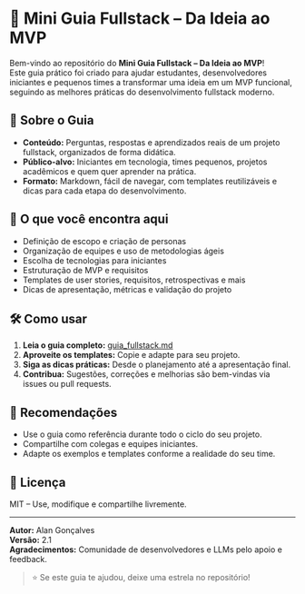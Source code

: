 # 📘 Mini Guia Fullstack – Da Ideia ao MVP

Bem-vindo ao repositório do **Mini Guia Fullstack – Da Ideia ao MVP**!  
Este guia prático foi criado para ajudar estudantes, desenvolvedores iniciantes e pequenos times a transformar uma ideia em um MVP funcional, seguindo as melhores práticas do desenvolvimento fullstack moderno.

## 🚀 Sobre o Guia

- **Conteúdo:** Perguntas, respostas e aprendizados reais de um projeto fullstack, organizados de forma didática.
- **Público-alvo:** Iniciantes em tecnologia, times pequenos, projetos acadêmicos e quem quer aprender na prática.
- **Formato:** Markdown, fácil de navegar, com templates reutilizáveis e dicas para cada etapa do desenvolvimento.

## 📑 O que você encontra aqui

- Definição de escopo e criação de personas
- Organização de equipes e uso de metodologias ágeis
- Escolha de tecnologias para iniciantes
- Estruturação de MVP e requisitos
- Templates de user stories, requisitos, retrospectivas e mais
- Dicas de apresentação, métricas e validação do projeto

## 🛠️ Como usar

1. **Leia o guia completo:** [guia_fullstack.md](https://github.com/Alan-oliveir/mini-guia-fullstack/blob/main/docs/guia_fullstack.md)
2. **Aproveite os templates:** Copie e adapte para seu projeto.
3. **Siga as dicas práticas:** Desde o planejamento até a apresentação final.
4. **Contribua:** Sugestões, correções e melhorias são bem-vindas via issues ou pull requests.

## 🌟 Recomendações

- Use o guia como referência durante todo o ciclo do seu projeto.
- Compartilhe com colegas e equipes iniciantes.
- Adapte os exemplos e templates conforme a realidade do seu time.

## 📄 Licença

MIT – Use, modifique e compartilhe livremente.

---

**Autor:** Alan Gonçalves  
**Versão:** 2.1  
**Agradecimentos:** Comunidade de desenvolvedores e LLMs pelo apoio e feedback.

> ⭐ Se este guia te ajudou, deixe uma estrela no repositório!

